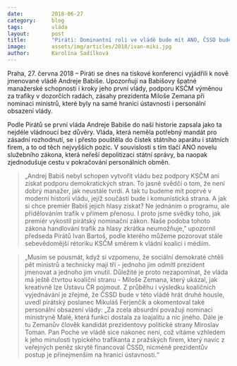 ```yaml
---
date:         2018-06-27
category:     blog
tags:         vláda
layout:       post
title:        "Piráti: Dominantní roli ve vládě bude mít ANO, ČSSD bude hrát druhé housle"
image:        assets/img/articles/2018/ivan-miki.jpg
author:       Karolína Sadílková
---
```


Praha, 27. června 2018 – Piráti se dnes na tiskové konferenci vyjádřili k nově jmenované vládě Andreje Babiše. Upozorňují na Babišovy špatné manažerské schopnosti i kroky jeho první vlády, podporu KSČM výměnou za trafiky v dozorčích radách, zásahy prezidenta Miloše Zemana při nominaci ministrů, které byly na samé hranici ústavnosti i personální obsazení vlády.

Podle Pirátů se první vláda Andreje Babiše do naší historie zapsala jako ta nejdéle vládnoucí bez důvěry. Vláda, která neměla potřebný mandát pro zásadní rozhodnutí, se i přesto pouštěla do čistek státního aparátu i státních firem, a to od těch nejvyšších pozic. V souvislosti s tím tlačí ANO novelu služebního zákona, která neřeší depolitizaci státní správy, ba naopak zjednodušuje cestu v pokračování personálních obměn.

> „Andrej Babiš nebyl schopen vytvořit vládu bez podpory KSČM ani získat podporu demokratických stran. To jasně svědčí o tom, že není dobrý manažer, jak neustále tvrdí. A tak tu budeme mít poprvé v moderní historii vládu, jejíž součástí bude i komunistická strana. A jak si chce premiér Babiš jejich hlasy získat? Ne jednáním o programu, ale přidělováním trafik v přímem přenosu. I proto jsme svědky toho, jak premiér vykostil pirátský nominační zákon. Naše podoba tohoto zákona handlování trafik za hlasy zkrátka neumožňuje,” upozornil předseda Pirátů Ivan Bartoš, podle kterého můžeme pozorovat stále sebevědomější rétoriku KSČM směrem k vládní koalici i médiím.

> „Musím se pousmát, když si vzpomenu, že sociální demokraté chtěli pět ministrů a technicky mají tři - jednoho jim odmítl prezident jmenovat a jednoho jim vnutil. Důležité je proto nezapomínat, že vláda má ještě čtvrtou koaliční stranu - Miloše Zemana, který ukázal, jak kreativně lze Ústavu ČR pojmout. Z průběhu i výsledku koaličních vyjednávání je zřejmé, že ČSSD bude v této vládě hrát druhé housle, uvedl pirátský poslanec Mikuláš Ferjenčík a okomentoval také personální obsazení vlády: „Za zcela absurdní považuji nominaci ministryně Malé, která funkci dostala za loajalitu a nic jiného. Dále je tu Zemanův člověk kandidát prezidentovy politické strany Miroslav Toman. Pan Poche ve vládě sice nakonec není, což vítáme vzhledem k jeho minulosti typického trafikanta z pražských firem, který navíc z veřejných peněz skrytě financoval ČSSD, nicméně prezidentův postup je přinejmenším na hranici ústavnosti.“
